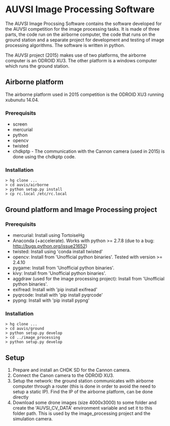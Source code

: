 AUVSI Image Processing Software
===============================

The AUVSI Image Procssing Software contains the software developed for the AUVSI competition
for the image processing tasks. It is made of three parts, the code run on the airborne computer,
the code that runs on the ground station and a separate project for development and testing of
image processing algorithms. The software is written in python.

The AUVSI project (2015) makes use of two platforms, the airborne computer is an ODROID XU3.
The other platform is a windows computer which runs the ground station.

Airborne platform
-----------------
The airborne platform used in 2015 competition is the ODROID XU3 running xubunutu 14.04.

### Prerequisits

* screen
* mercurial
* python
* opencv
* twisted
* chdkptp - The communication with the Cannon camera (used in 2015) is done using the chdkptp code.

### Installation

    > hg clone ...
    > cd auvis/airborne
    > python setup.py install
    > cp rc.local /etc/rc.local

Ground platform and Image Processing project
--------------------------------------------

### Prerequisits

* mercurial: Install using TortoiseHg
* Anaconda (+accelerate). Works with python >= 2.7.8 (due to a bug: http://bugs.python.org/issue21652)
* twisted: Install using 'conda install twisted'
* opencv: Install from 'Unofficial python binaries'. Tested with version >= 2.4.10
* pygame: Install from 'Unofficial python binaries'.
* kivy: Install from 'Unofficial python binaries'.
* aggdraw (used for the image processing project): Install from 'Unofficial python binaries'.
* exifread: Install with 'pip install exifread'
* pyqrcode: Install with 'pip install pyqrcode'
* pypng: Install with 'pip install pypng'

### Installation

    > hg clone ...
    > cd auvis/ground
    > python setup.py develop
    > cd ../image_processing
    > python setup.py develop

Setup
-----
1. Prepare and install an CHDK SD for the Cannon camera.
2. Connect the Canon camera to the ODROID XU3.
3. Setup the network: the ground station communicates with airborne computer through a router
   (this is done in order to avoid the need to setup a static IP). Find the IP of the airborne
   platform, can be done directly
4. Download some drone images (size 4000x3000) to some folder and create the 'AUVSI_CV_DATA'
   environment variable and set it to this folder path. This is used by the image_processing
   project and the simulation camera.
  
  